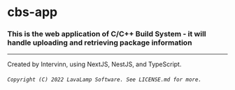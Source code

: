 # cbs-app
### This is the web application of C/C++ Build System - it will handle uploading and retrieving package information
---
Created by Intervinn, using NextJS, NestJS, and TypeScript.
###### `Copyright (C) 2022 LavaLamp Software. See LICENSE.md for more.`